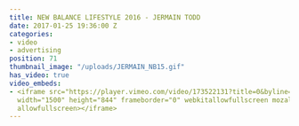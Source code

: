 ```yaml
---
title: NEW BALANCE LIFESTYLE 2016 - JERMAIN TODD
date: 2017-01-25 19:36:00 Z
categories:
- video
- advertising
position: 71
thumbnail_image: "/uploads/JERMAIN_NB15.gif"
has_video: true
video_embeds:
- <iframe src="https://player.vimeo.com/video/173522131?title=0&byline=0&portrait=0"
  width="1500" height="844" frameborder="0" webkitallowfullscreen mozallowfullscreen
  allowfullscreen></iframe>
---
```


